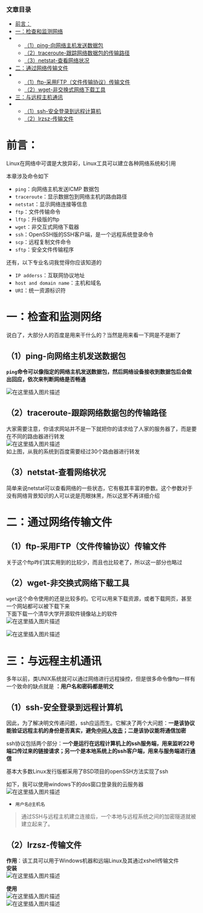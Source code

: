  

### 文章目录

- [前言：](#_1)
- [一：检查和监测网络](#_24)
- - [（1）ping-向网络主机发送数据包](#1ping_27)
  - [（2）traceroute-跟踪网络数据包的传输路径](#2traceroute_31)
  - [（3）netstat-查看网络状况](#3netstat_36)
- [二：通过网络传输文件](#_39)
- - [（1）ftp-采用FTP（文件传输协议）传输文件](#1ftpFTP_40)
  - [（2）wget-非交换式网络下载工具](#2wget_43)
- [三：与远程主机通讯](#_49)
- - [（1）ssh-安全登录到远程计算机](#1ssh_52)
  - [（2）lrzsz-传输文件](#2lrzsz_66)

# 前言：

Linux在网络中可谓是大放异彩，Linux工具可以建立各种网络系统和引用

本章涉及命令如下

- `ping`：向网络主机发送ICMP 数据包
- `traceroute`：显示数据包到网络主机的路由路径
- `netstat`：显示网络连接等信息
- `ftp`：文件传输命令
- `lftp`：升级版的ftp
- `wget`：非交互式网络下载器
- `ssh`：OpenSSH版的SSH客户端，是一个远程系统登录命令
- `scp`：远程复制文件命令
- `sftp`：安全文件传输程序

还有，以下专业名词我觉得你应该知道的

- `IP adderss`：互联网协议地址
- `host and domain name`：主机和域名
- `URI`：统一资源标识符

# 一：检查和监测网络

说白了，大部分人的百度是用来干什么的？当然是用来看一下网是不是断了

## （1）ping-向网络主机发送数据包

**`ping`命令可以像指定的网络主机发送数据包，然后网络设备接收到数据包后会做出回应，依次来判断网络是否畅通**

![在这里插入图片描述](https://ziquyun.com/main/csdn/img?url=https%3A%2F%2Fimg-blog.csdnimg.cn%2F2021031613454412.png%3Fx-oss-process%3Dimage%2Fwatermark%2Ctype_ZmFuZ3poZW5naGVpdGk%2Cshadow_10%2Ctext_aHR0cHM6Ly9ibG9nLmNzZG4ubmV0L3FxXzM5MTgzMDM0%2Csize_16%2Ccolor_FFFFFF%2Ct_70&rfUrl=https%3A%2F%2Fzhangxing-tech.blog.csdn.net%2Farticle%2Fdetails%2F114878210)

## （2）traceroute-跟踪网络数据包的传输路径

大家需要注意，你请求网站并不是一下就把你的请求给了人家的服务器了，而是要在不同的路由器进行转发  
![在这里插入图片描述](https://ziquyun.com/main/csdn/img?url=https%3A%2F%2Fimg-blog.csdnimg.cn%2F2021031613510335.png%3Fx-oss-process%3Dimage%2Fwatermark%2Ctype_ZmFuZ3poZW5naGVpdGk%2Cshadow_10%2Ctext_aHR0cHM6Ly9ibG9nLmNzZG4ubmV0L3FxXzM5MTgzMDM0%2Csize_16%2Ccolor_FFFFFF%2Ct_70&rfUrl=https%3A%2F%2Fzhangxing-tech.blog.csdn.net%2Farticle%2Fdetails%2F114878210)  
如上图，从我的系统到百度需要经过30个路由器进行转发

## （3）netstat-查看网络状况

简单来说netstat可以查看网络的一些状态，它有极其丰富的参数。这个参数对于没有网络背景知识的人可以说是亮眼抹黑，所以这里不再详细介绍

# 二：通过网络传输文件

## （1）ftp-采用FTP（文件传输协议）传输文件

关于这个ftp咋们其实用到的比较少，而且也比较老了，所以这一部分也略过

## （2）wget-非交换式网络下载工具

`wget`这个命令使用的还是比较多的。它可以用来下载资源，或者下载网页，甚至一个网站都可以被下载下来  
下面下载一个清华大学开源软件镜像站上的软件  
![在这里插入图片描述](https://ziquyun.com/main/csdn/img?url=https%3A%2F%2Fimg-blog.csdnimg.cn%2F20210316141115346.png%3Fx-oss-process%3Dimage%2Fwatermark%2Ctype_ZmFuZ3poZW5naGVpdGk%2Cshadow_10%2Ctext_aHR0cHM6Ly9ibG9nLmNzZG4ubmV0L3FxXzM5MTgzMDM0%2Csize_16%2Ccolor_FFFFFF%2Ct_70&rfUrl=https%3A%2F%2Fzhangxing-tech.blog.csdn.net%2Farticle%2Fdetails%2F114878210)

![在这里插入图片描述](https://ziquyun.com/main/csdn/img?url=https%3A%2F%2Fimg-blog.csdnimg.cn%2F2021031614105610.png%3Fx-oss-process%3Dimage%2Fwatermark%2Ctype_ZmFuZ3poZW5naGVpdGk%2Cshadow_10%2Ctext_aHR0cHM6Ly9ibG9nLmNzZG4ubmV0L3FxXzM5MTgzMDM0%2Csize_16%2Ccolor_FFFFFF%2Ct_70&rfUrl=https%3A%2F%2Fzhangxing-tech.blog.csdn.net%2Farticle%2Fdetails%2F114878210)

# 三：与远程主机通讯

多年以前，类UNIX系统就可以通过网络进行远程操控，但是很多命令像ftp一样有一个致命的缺点就是 **：用户名和密码都是明文**

## （1）ssh-安全登录到远程计算机

因此，为了解决明文传递问题，ssh应运而生。它解决了两个大问题：**一是该协议能验证远程主机的身份是否真实，避免[中间人攻击](https://baike.baidu.com/item/%E4%B8%AD%E9%97%B4%E4%BA%BA%E6%94%BB%E5%87%BB/1739730?fr=aladdin)；二是该协议能将通信加密**

ssh协议包括两个部分：**一个是运行在远程计算机上的ssh服务端，用来监听22号端口传过来的链接请求；另一个是本地系统上的ssh客户端，用来与服务端进行通信**

基本大多数Linux发行版都采用了BSD项目的openSSH方法实现了ssh

如下，我可以使用windows下的dos窗口登录我的云服务器  
![在这里插入图片描述](https://ziquyun.com/main/csdn/img?url=https%3A%2F%2Fimg-blog.csdnimg.cn%2F20210316144116906.png%3Fx-oss-process%3Dimage%2Fwatermark%2Ctype_ZmFuZ3poZW5naGVpdGk%2Cshadow_10%2Ctext_aHR0cHM6Ly9ibG9nLmNzZG4ubmV0L3FxXzM5MTgzMDM0%2Csize_16%2Ccolor_FFFFFF%2Ct_70&rfUrl=https%3A%2F%2Fzhangxing-tech.blog.csdn.net%2Farticle%2Fdetails%2F114878210)

- `用户名@主机名`

> 通过SSH与远程主机建立连接后，一个本地与远程系统之间的加密隧道就被建立起来了。

## （2）lrzsz-传输文件

**作用**：该工具可以用于Windows机器和远端Linux及其通过xshell传输文件  
**安装**  
![在这里插入图片描述](https://ziquyun.com/main/csdn/img?url=https%3A%2F%2Fimg-blog.csdnimg.cn%2F20210124155815514.png%3Fx-oss-process%3Dimage%2Fwatermark%2Ctype_ZmFuZ3poZW5naGVpdGk%2Cshadow_10%2Ctext_aHR0cHM6Ly9ibG9nLmNzZG4ubmV0L3FxXzM5MTgzMDM0%2Csize_16%2Ccolor_FFFFFF%2Ct_70&rfUrl=https%3A%2F%2Fzhangxing-tech.blog.csdn.net%2Farticle%2Fdetails%2F114878210)

**使用**  
![在这里插入图片描述](https://ziquyun.com/main/csdn/img?url=https%3A%2F%2Fimg-blog.csdnimg.cn%2F20210124160021295.png%3Fx-oss-process%3Dimage%2Fwatermark%2Ctype_ZmFuZ3poZW5naGVpdGk%2Cshadow_10%2Ctext_aHR0cHM6Ly9ibG9nLmNzZG4ubmV0L3FxXzM5MTgzMDM0%2Csize_16%2Ccolor_FFFFFF%2Ct_70&rfUrl=https%3A%2F%2Fzhangxing-tech.blog.csdn.net%2Farticle%2Fdetails%2F114878210)  
![在这里插入图片描述](https://ziquyun.com/main/csdn/img?url=https%3A%2F%2Fimg-blog.csdnimg.cn%2F20210124160427191.png%3Fx-oss-process%3Dimage%2Fwatermark%2Ctype_ZmFuZ3poZW5naGVpdGk%2Cshadow_10%2Ctext_aHR0cHM6Ly9ibG9nLmNzZG4ubmV0L3FxXzM5MTgzMDM0%2Csize_16%2Ccolor_FFFFFF%2Ct_70&rfUrl=https%3A%2F%2Fzhangxing-tech.blog.csdn.net%2Farticle%2Fdetails%2F114878210)